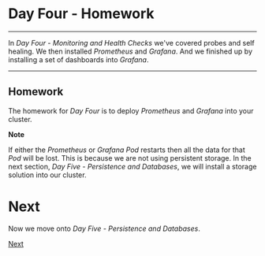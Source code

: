 # Day Four - Homework

---

In _Day Four - Monitoring and Health Checks_ we've covered probes and self healing.  We then installed _Prometheus_ and _Grafana_.  And we finished up by installing a set of dashboards into _Grafana_.

---


## Homework

The homework for _Day Four_ is to deploy _Prometheus_ and _Grafana_ into your cluster.


**Note**

If either the _Prometheus_ or _Grafana_ _Pod_ restarts then all the data for that _Pod_ will be lost.  This is because we are not using persistent storage.  In the next section, _Day Five - Persistence and Databases_, we will install a storage solution into our cluster.



# Next

Now we move onto _Day Five - Persistence and Databases_.

[Next](../05-persistence-and-databases/05-01.md)
